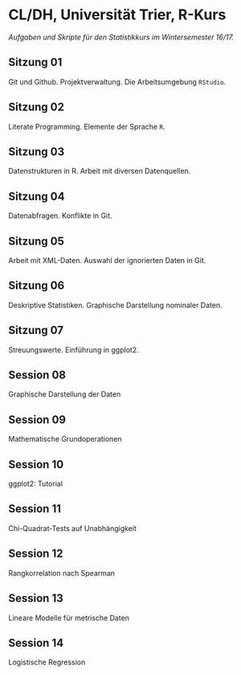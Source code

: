# CL/DH, Universität Trier, R-Kurs

_Aufgaben und Skripte für den Statistikkurs im Wintersemester 16/17._

## Sitzung 01
Git und Github. Projektverwaltung. Die Arbeitsumgebung `RStudio`.

## Sitzung 02
Literate Programming. Elemente der Sprache `R`.

## Sitzung 03
Datenstrukturen in R. Arbeit mit diversen Datenquellen.

## Sitzung 04
Datenabfragen. Konflikte in Git.

## Sitzung 05
Arbeit mit XML-Daten. Auswahl der ignorierten Daten in Git.

## Sitzung 06
Deskriptive Statistiken. Graphische Darstellung nominaler Daten.

## Sitzung 07
Streuungswerte. Einführung in ggplot2.

## Session 08
Graphische Darstellung der Daten

## Session 09
Mathematische Grundoperationen

## Session 10
ggplot2: Tutorial

## Session 11
Chi-Quadrat-Tests auf Unabhängigkeit

## Session 12
Rangkorrelation nach Spearman

## Session 13
Lineare Modelle für metrische Daten

## Session 14
Logistische Regression
